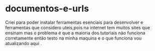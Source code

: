 # documentos-e-urls
 Criei para poder instalar ferramentas esenciais para desenvolver e ferramentas que considero uteis,pois na  internet tem muitos sites que ensinam mas  o problema é que a maioria dos tutoriais não funciona corretamente então testo na minha maquina e o que funciona vou atualizando aqui .
